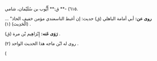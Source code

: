 ٦١٥) -** ق:** أَيُّوب بن سُلَيْمان، شامي.

**روى عن:** أبي أمامة الباهلي (ق) حديث: إن أغبط الناسعندي مؤمن خفيف الحاذ" ... (الْحَدِيث) (١) .

**رَوَى عَنه:** إِبْرَاهِيم بْن مرة (ق) .

روى له ابْن ماجه هذا الحديث الواحد (٢) .

(